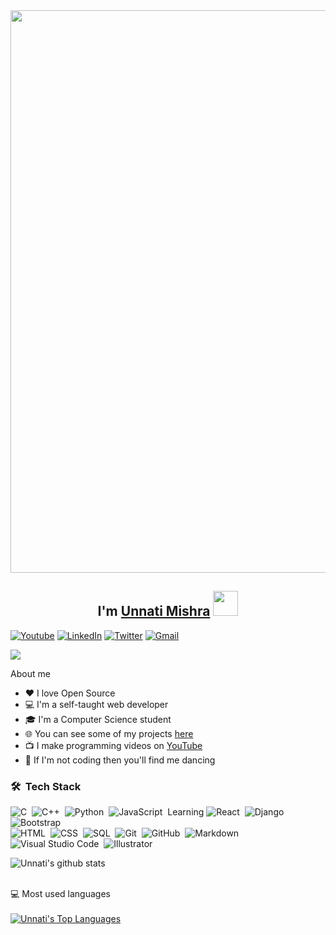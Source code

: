 
<!--![ezgif com-video-to-gif](https://media.giphy.com/media/26gslMAdctNhu6YnK/giphy.gif)-->
<!-- ![Alt Text](https://media.giphy.com/media/Zj8HSmFyVwHvPYHYWK/giphy.gif) -->
<img src="https://media.giphy.com/media/Zj8HSmFyVwHvPYHYWK/giphy.gif" width="900" >

<h2 align="center">I'm <a href="https://bio.link/unnati">Unnati Mishra</a> <img src="https://media.giphy.com/media/hvRJCLFzcasrR4ia7z/giphy.gif" width="40"></h2>

<p align="center">
  
<a href="https://www.youtube.com/channel/UCJc_dEGuGABM1Gg8UD8T1pw"><img alt="Youtube" title="Youtube" src="https://img.shields.io/badge/-YouTube-red?style=for-the-badge&logo=youtube&logoColor=white"/></a>
  <a href="https://www.linkedin.com/in/pingunnatimishra"><img alt="LinkedIn" title="LinkedIn" src="https://img.shields.io/badge/-LinkedIn-0077B5?style=for-the-badge&logo=linkedin&logoColor=white"/></a>
  <a href="https://twitter.com/ping_Unnati"><img alt="Twitter" title="Twitter" src="https://img.shields.io/badge/-Twitter-1DA1F2?style=for-the-badge&logo=twitter&logoColor=white"/></a>
    <a href="mailto:unnaticse2019@gmail.com"><img alt="Gmail" title="Mail" src="https://img.shields.io/badge/-Gmail-F0F6FC?style=for-the-badge&logo=gmail&logoColor=#EA4335"/></a>

![](https://komarev.com/ghpvc/?username=CodesbyUnnati&color=dc143c)
</p>


  About me

* ❤ I love Open Source
* 💻 I'm a self-taught web developer
* 🎓 I'm a Computer Science student
* 🌐 You can see some of my projects [here](https://webfolio-unnati.netlify.app/)
* 📺 I make programming videos on [YouTube](https://www.youtube.com/channel/UCJc_dEGuGABM1Gg8UD8T1pw)
* 💃 If I'm not coding then you'll find me dancing 


### 🛠 &nbsp;Tech Stack


![C](https://img.shields.io/badge/-C-05122A?style=flat&logo=C&logoColor=A8B9CC)&nbsp;
![C++](https://img.shields.io/badge/-C++-05122A?style=flat&logo=C%2B%2B&logoColor=00599C)&nbsp;
![Python](https://img.shields.io/badge/-Python-05122A?style=flat&logo=python)&nbsp;
![JavaScript](https://img.shields.io/badge/-JavaScript-05122A?style=flat&logo=javascript)&nbsp; Learning
![React](https://img.shields.io/badge/-React-05122A?style=flat&logo=react)&nbsp;
![Django](https://img.shields.io/badge/-Django-05122A?style=flat&logo=django&logoColor=092E20)&nbsp;
![Bootstrap](https://img.shields.io/badge/-Bootstrap-05122A?style=flat&logo=bootstrap&logoColor=563D7C)\
![HTML](https://img.shields.io/badge/-HTML-05122A?style=flat&logo=HTML5)&nbsp;
![CSS](https://img.shields.io/badge/-CSS-05122A?style=flat&logo=CSS3&logoColor=1572B6)&nbsp;
![SQL](https://img.shields.io/badge/-SQL-05122A?style=flat&logo=SQL&logoColor=1572B6)&nbsp;
![Git](https://img.shields.io/badge/-Git-05122A?style=flat&logo=git)&nbsp;
![GitHub](https://img.shields.io/badge/-GitHub-05122A?style=flat&logo=github)&nbsp;
![Markdown](https://img.shields.io/badge/-Markdown-05122A?style=flat&logo=markdown)\
![Visual Studio Code](https://img.shields.io/badge/-Visual%20Studio%20Code-05122A?style=flat&logo=visual-studio-code&logoColor=007ACC)&nbsp;
![Illustrator](https://img.shields.io/badge/-Illustrator-05122A?style=flat&logo=adobe-illustrator)&nbsp;


   
   ![Unnati's github stats](https://github-readme-stats.vercel.app/api?username=CodesbyUnnati&show_icons=true&hide_border=true)

<br>
 <summary>💻 Most used languages</summary>
  <br/>
  <a href="https://github.com/anuraghazra/github-readme-stats"><img alt="Unnati's Top Languages" src="https://github-readme-stats.vercel.app/api/top-langs/?username=CodesbyUnnati&langs_count=10&layout=compact#" /></a>
  <br/>
 


